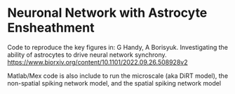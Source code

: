 # Neuronal Network with Astrocyte Ensheathment

Code to reproduce the key figures in: G Handy, A Borisyuk. Investigating the ability of astrocytes to drive neural network synchrony.
https://www.biorxiv.org/content/10.1101/2022.09.26.508928v2

Matlab/Mex code is also include to run the microscale (aka DiRT model), the non-spatial spiking network model, and the spatial spiking network model
